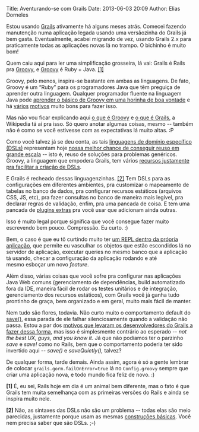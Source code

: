 Title: Aventurando-se com Grails
Date: 2013-06-03 20:09
Author: Elias Dorneles

Estou usando [Grails](http://www.grails.org) ativamente há alguns meses
atrás. Comecei fazendo manutenção numa aplicação legada usando uma
versãozinha do Grails já bem gasta. Eventualmente, acabei migrando de
vez, usando Grails 2.x para praticamente todas as aplicações novas lá no
trampo. O bichinho é muito bom!

Quem caiu aqui para ler uma simplificação grosseira, lá vai: Grails é
Rails pra [Groovy](http://groovy.codehaus.org), e
[Groovy](http://groovy.codehaus.org/) é Ruby + Java. [[1]](#f1)

Groovy, pelo menos, inspira-se bastante em ambas as linguagens. De fato,
Groovy é um “Ruby” para os programadores Java que têm preguiça de
aprender outra linguagem. Qualquer programador fluente na linguagem Java
pode [aprender o básico de Groovy em uma horinha de boa
vontade](http://groovy.dzone.com/news/java-groovy-few-easy-steps) e há
[vários](http://streetsaheadllc.com/article/ten-reasons-every-java-developer-should-learn-groovy--part-1-)
[motivos](http://streetsaheadllc.com/article/ten-reasons-every-java-developer-should-learn-groovy--part-2-)
muito bons para fazer isso.

Mas não vou ficar explicando aqui [o que é
Groovy](https://pt.wikipedia.org/wiki/Groovy) e [o que é
Grails](https://pt.wikipedia.org/wiki/Grails), a Wikipedia tá aí pra
isso. Só quero anotar algumas coisas, mesmo -- também não é como se você
estivesse com as expectativas lá muito altas. :P

Como você talvez já se deu conta, as tais [linguagens de domínio
específico
(DSLs)](https://pt.wikipedia.org/wiki/Linguagem_de_dom%C3%ADnio_espec%C3%ADfico)
representam hoje [nossa melhor chance de conseguir reuso em grande
escala](https://eljunior.wordpress.com/2012/12/03/fatos-e-falacias-da-engenharia-de-software-notas-do-livro/)
-- isto é, reuso de soluções para problemas genéricos. Groovy, a
linguagem que empodera Grails, tem vários [recursos justamente pra
facilitar a criação de
DSLs](http://docs.codehaus.org/display/GROOVY/Writing+Domain-Specific+Languages).

E Grails é recheado dessas linguagenzinhas. [[2]](#f2) Tem DSLs para as
configurações em diferentes ambientes, pra customizar o mapeamento de
tabelas no banco de dados, pra configurar recursos estáticos (arquivos
CSS, JS, etc), pra fazer consultas no banco de maneira mais legível, pra
declarar regras de validação, enfim, pra uma pancada de coisa. E tem uma
pancada de [plugins extras](http://grails.org/plugins/) pra você usar
que adicionam ainda outras.

Isso é muito legal porque significa que você consegue fazer muito
escrevendo bem pouco. Compressão. Eu curto. :)

Bem, o caso é que eu tô curtindo muito ter [um REPL dentro da própria
aplicação](http://grails.org/plugin/console), que permite eu vasculhar
os objetos que estão escondidos lá no servidor de aplicação, executar
queries no mesmo banco que a aplicação tá usando, checar a configuração
da aplicação rodando e até mesmo esboçar um novo *feature*.

Além disso, várias coisas que você sofre pra configurar nas aplicações
Java Web comuns (gerenciamento de dependências, build automatizado fora
da IDE, maneira fácil de rodar os testes unitários e de integração,
gerenciamento dos recursos estáticos), com Grails você já ganha tudo
prontinho de graça, bem organizado e em geral, muito mais fácil de
manter.

Nem tudo são flores, todavia. Não curto muito o comportamento default do
[save()](http://www.grails.org/doc/latest/ref/Domain%20Classes/save.html),
essa parada de ele falhar silenciosamente quando a validação não passa.
Estou a par dos [motivos que levaram os desenvolvedores do Grails a
fazer dessa
forma](http://blog.springsource.com/2010/06/23/gorm-gotchas-part-1/),
mas isso é simplesmente contrário ao esperado -- *not the best UX, guys,
and you know it*. Já que não podíamos ter o parzinho *save* e *save!*
como no Rails, bem que o comportamento poderia ter sido invertido aqui
-- *save()* e *saveQuietly(),* talvez?

De qualquer forma, tarde demais. Ainda assim, agora é só a gente lembrar
de colocar `grails.gorm.failOnError=true` lá no `Config.groovy` sempre
que criar uma aplicação nova, e todo mundo fica feliz de novo. :)

<a name="f1"></a>**[1]** É, eu sei, Rails hoje em dia é um animal bem
diferente, mas o fato é que Grails tem muita semelhança com as primeiras
versões do Rails e ainda se inspira muito nele.

<a name="f2"></a>**[2]** Não, as sintaxes das DSLs não são um problema
-- todas elas são meio parecidas, justamente porque usam as mesmas
[construções básicas](http://groovy.codehaus.org/Closures). Você nem
precisa saber que são DSLs. ;-)
